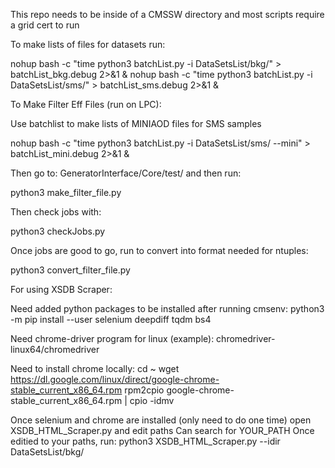 This repo needs to be inside of a CMSSW directory and most scripts require a grid cert to run

To make lists of files for datasets run:

nohup bash -c "time python3 batchList.py -i DataSetsList/bkg/" > batchList_bkg.debug 2>&1 &
nohup bash -c "time python3 batchList.py -i DataSetsList/sms/" > batchList_sms.debug 2>&1 &

To Make Filter Eff Files (run on LPC):

Use batchlist to make lists of MINIAOD files for SMS samples

nohup bash -c "time python3 batchList.py -i DataSetsList/sms/ --mini" > batchList_mini.debug 2>&1 &

Then go to: GeneratorInterface/Core/test/ and then run:

python3 make_filter_file.py

Then check jobs with:

python3 checkJobs.py

Once jobs are good to go, run to convert into format needed for ntuples:

python3 convert_filter_file.py

For using XSDB Scraper: 

Need added python packages to be installed after running cmsenv:
python3 -m pip install --user selenium deepdiff tqdm bs4

Need chrome-driver program for linux (example):
chromedriver-linux64/chromedriver

Need to install chrome locally:
cd ~
wget https://dl.google.com/linux/direct/google-chrome-stable_current_x86_64.rpm
rpm2cpio google-chrome-stable_current_x86_64.rpm | cpio -idmv

Once selenium and chrome are installed (only need to do one time) open XSDB_HTML_Scraper.py and edit paths
Can search for YOUR_PATH
Once editied to your paths, run:
python3 XSDB_HTML_Scraper.py --idir DataSetsList/bkg/
